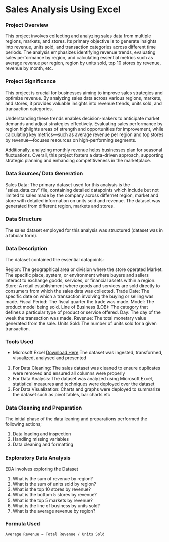 # Sales Analysis Using Excel


### Project Overview
This project involves collecting and analyzing sales data from multiple regions, markets, and stores. Its primary objective is to generate insights into revenue, units sold, and transaction categories across different time periods. The analysis emphasizes identifying revenue trends, evaluating sales performance by region, and calculating essential metrics such as average revenue per region, region by units sold, top 10 stores by revenue, revenue by month, etc.


### Project Significance
This project is crucial for businesses aiming to improve sales strategies and optimize revenue. By analyzing sales data across various regions, markets, and stores, it provides valuable insights into revenue trends, units sold, and transaction categories.

Understanding these trends enables decision-makers to anticipate market demands and adjust strategies effectively. Evaluating sales performance by region highlights areas of strength and opportunities for improvement, while calculating key metrics—such as average revenue per region and top stores by revenue—focuses resources on high-performing segments.

Additionally, analyzing monthly revenue helps businesses plan for seasonal fluctuations. Overall, this project fosters a data-driven approach, supporting strategic planning and enhancing competitiveness in the marketplace.


### Data Sources/ Data Generation

Sales Data: The primary dataset used for this analysis is the "sales_data.csv" file, containing detailed datapoints which include but not limited to sales made by the company across differnet region, market and store with detailed information on units sold and revenue. The dataset was generated from different region, markets and stores.


### Data Structure

The sales dataset employed for this analysis was structured (dataset was in a tabular form). 


### Data Description

The dataset contained the essential datapoints:

Region: The geographical area or division where the store operated
Market: The specific place, system, or environment where buyers and sellers interact to exchange goods, services, or financial assets within a region.
Store: A retail establishment where goods and services are sold directly to consumers from which the sales data was collected.
Trade Date: The specific date on which a transaction involving the buying or selling was made.
Fiscal Period: The fiscal quarter the trade was made.
Model: The product model being sold.
Line of Business (LOB): The category that defines a particular type of product or service offered.
Day: The day of the week the transaction was made.
Revenue: The total monetary value generated from the sale.
Units Sold: The number of units sold for a given transaction.


### Tools Used
- Microsoft Excel [Download Here](https://www.microsoft.com)
  The dataset was ingested, transformed, visualized, analysed and presented
1) For Data Cleaning: The sales dataset was cleaned to ensure duplicates were removed and ensured all columns were properly
2) For Data Analysis: The dataset was analyzed using Microsoft Excel, statistical measures and techniques were deployed over the dataset
3) For Data Visualization: Charts and graphs were deployed to summarize the dataset such as pivot tables, bar charts etc

### Data Cleaning and Preparation
The initial phase of the data leaning and preparations performed the following actions;

1) Data loading and inspection
2) Handling missing variables
3) Data cleaning and formatting


### Exploratory Data Analysis
EDA involves exploring the Dataset

1) What is the sum of revenue by region?
2) What is the sum of units sold by region?
3) What is the top 10 stores by revenue?
4) What is the bottom 5 stores by revenue?
5) What is the top 5 markets by revenue?
6) What is the line of business by units sold?
7) What is the average revenue by region?

### Formula Used
```
Average Revenue = Total Revenue / Units Sold
```
